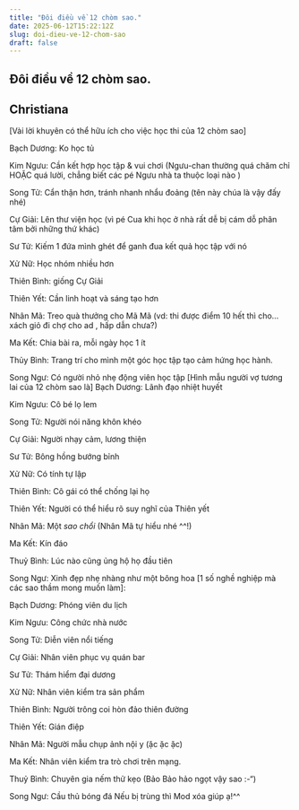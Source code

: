 ```yaml
---
title: "Đôi điều về 12 chòm sao."
date: 2025-06-12T15:22:12Z
slug: doi-dieu-ve-12-chom-sao
draft: false
---
```


## Đôi điều về 12 chòm sao.

## Christiana

[Vài lời khuyên có thể hữu ích cho việc học thi của 12 chòm sao]
 
Bạch Dương: Ko học tủ 
 
Kim Ngưu: Cần kết hợp học tập & vui chơi (Ngưu-chan thường quá chăm chỉ HOẶC quá lười, chẳng biết các pé Ngưu nhà ta thuộc loại nào )
 
Song Tử: Cẩn thận hơn, tránh nhanh nhẩu đoảng (tên này chúa là vậy đấy nhé)
 
Cự Giải: Lên thư viện học (vì pé Cua khi học ở nhà rất dễ bị cám dỗ phân tâm bởi những thứ khác)
 
Sư Tử: Kiếm 1 đứa mình ghét để ganh đua kết quả học tập với nó
 
Xử Nữ: Học nhóm nhiều hơn 
 
Thiên Bình: giống Cự Giải
 
Thiên Yết: Cần linh hoạt và sáng tạo hơn
 
Nhân Mã: Treo quà thưởng cho Mã Mã (vd: thi được điểm 10 hết thì cho…xách giỏ đi chợ cho ad , hấp dẫn chưa?)
 
Ma Kết: Chia bài ra, mỗi ngày học 1 ít
 
Thủy Bình: Trang trí cho mình một góc học tập tạo cảm hứng học hành.
 
Song Ngư: Có người nhỏ nhẹ động viên học tập
[Hình mẫu người vợ tương lai của 12 chòm sao là]
Bạch Dương: Lãnh đạo nhiệt huyết
 
Kim Ngưu: Cô bé lọ lem
 
Song Tử: Người nói năng khôn khéo
 
Cự Giải: Người nhạy cảm, lương thiện
 
Sư Tử: Bông hồng bướng bỉnh
 
Xử Nữ: Có tính tự lập
 
Thiên Bình: Cô gái có thể chống lại họ
 
Thiên Yết: Người có thể hiểu rõ suy nghĩ của Thiên yết
 
Nhân Mã: Một *sao chổi* (Nhân Mã tự hiểu nhé ^^!)
 
Ma Kết: Kín đáo
 
Thuỷ Bình: Lúc nào cũng ủng hộ họ đầu tiên
 
Song Ngư: Xinh đẹp nhẹ nhàng như một bông hoa
[1 số nghề nghiệp mà các sao thầm mong muốn làm]: 
 
Bạch Dương: Phóng viên du lịch
 
Kim Ngưu: Công chức nhà nước
 
Song Tử: Diễn viên nổi tiếng
 
Cự Giải: Nhân viên phục vụ quán bar
 
Sư Tử: Thám hiểm đại dương
 
Xử Nữ: Nhân viên kiểm tra sản phẩm
 
Thiên Bình: Người trông coi hòn đảo thiên đường
 
Thiên Yết: Gián điệp
 
Nhân Mã: Người mẫu chụp ảnh nội y (ặc ặc ặc)
 
Ma Kết: Nhân viên kiểm tra trò chơi trên mạng.
 
Thuỷ Bình: Chuyên gia nếm thử kẹo (Bảo Bảo hảo ngọt vậy sao :-“)
 
Song Ngư: Cầu thủ bóng đá
Nếu bị trùng thì Mod xóa giúp ạ!^^